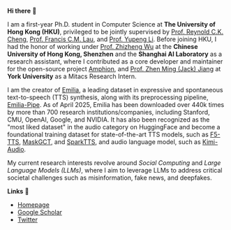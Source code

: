 **Hi there** 🙌

I am a first-year Ph.D. student in Computer Science at **The University of Hong Kong (HKU)**, privileged to be jointly supervised by [Prof. Reynold C.K. Cheng](https://www.reynold.hku.hk/), [Prof. Francis C.M. Lau](https://i.cs.hku.hk/~fcmlau/), and [Prof. Yupeng Li](https://imd.hkbu.edu.hk/faculty-member/Dr-Yupeng-LI.html). Before joining HKU, I had the honor of working under [Prof. Zhizheng Wu](https://drwuz.com/) at the **Chinese University of Hong Kong, Shenzhen** and the **Shanghai AI Laboratory** as a research assistant, where I contributed as a core developer and maintainer for the open-source project [Amphion](https://github.com/open-mmlab/Amphion), and [Prof. Zhen Ming (Jack) Jiang](https://scholar.google.com/citations?user=dbzTZhcAAAAJ&hl=en&oi=ao) at **York University** as a Mitacs Research Intern. 

I am the creator of [Emilia](https://huggingface.co/datasets/amphion/Emilia-Dataset), a leading dataset in expressive and spontaneous text-to-speech (TTS) synthesis, along with its preprocessing pipeline, [Emilia-Pipe](https://github.com/open-mmlab/Amphion/blob/main/preprocessors/Emilia/README.md). As of April 2025, Emilia has been downloaded over 440k times by more than 700 research institutions/companies, including Stanford, CMU, OpenAI, Google, and NVIDIA. It has also been recognized as the "most liked dataset" in the audio category on HuggingFace and become a foundational training dataset for state-of-the-art TTS models, such as [F5-TTS](https://github.com/SWivid/F5-TTS), [MaskGCT](https://huggingface.co/amphion/MaskGCT), and [SparkTTS](https://github.com/SparkAudio/Spark-TTS), and audio language model, such as [Kimi-Audio](https://github.com/MoonshotAI/Kimi-Audio/blob/master/assets/kimia_report.pdf).

My current research interests revolve around *Social Computing* and *Large Language Models (LLMs)*, where I aim to leverage LLMs to address critical societal challenges such as misinformation, fake news, and deepfakes.

**Links** 🔗 
- [Homepage](https://harryhe11.github.io/)
- [Google Scholar](https://scholar.google.com/citations?user=cCIc3UIAAAAJ&hl=en)
- [Twitter](https://x.com/HeHarry_11)
